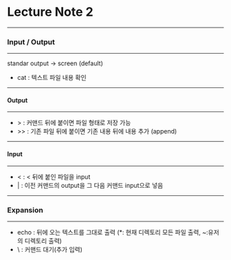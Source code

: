 # Lecture Note 2
---
### Input / Output
---
standar output -> screen (default)
- cat : 텍스트 파일 내용 확인
---
#### Output
---
- \> : 커맨드 뒤에 붙이면 파일 형태로 저장 가능
- \>> : 기존 파일 뒤에 붙이면 기존 내용 뒤에 내용 추가 (append)
---
#### Input
---
- < : < 뒤에 붙인 파일을 input
- | : 이전 커맨드의 output을 그 다음 커맨드 input으로 넣음
---
### Expansion
---
- echo : 뒤에 오는 텍스트를 그대로 출력 (*: 현재 디렉토리 모든 파일 출력, ~:유저의 디렉토리 출력)
- \\ : 커맨드 대기(추가 입력) 
